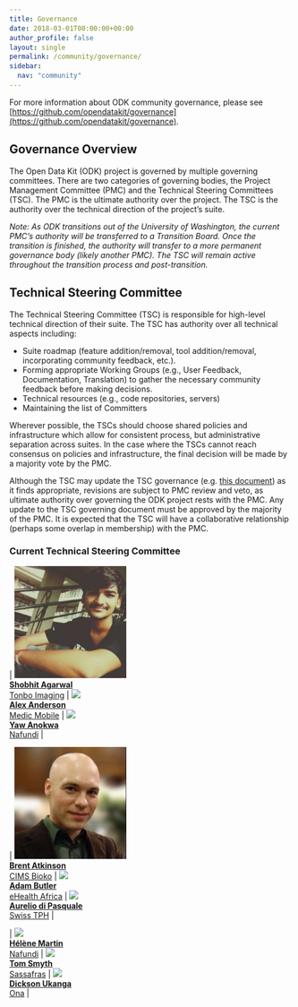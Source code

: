 ```yaml
---
title: Governance
date: 2018-03-01T00:00:00+00:00
author_profile: false
layout: single
permalink: /community/governance/
sidebar:
  nav: "community"
---
```


For more information about ODK community governance, please see [https://github.com/opendatakit/governance](https://github.com/opendatakit/governance).

## Governance Overview

The Open Data Kit (ODK) project is governed by multiple governing committees. There are two categories of governing bodies, the Project Management Committee (PMC) and the Technical Steering Committees (TSC). The PMC is the ultimate authority over the project. The TSC is the authority over the technical direction of the project’s suite.

_Note: As ODK transitions out of the University of Washington, the current PMC’s authority will be transferred to a Transition Board. Once the transition is finished, the authority will transfer to a more permanent governance body (likely another PMC). The TSC will remain active throughout the transition process and post-transition._

## Technical Steering Committee

The Technical Steering Committee (TSC) is responsible for high-level technical direction of their  suite. The TSC has authority over all technical aspects including:

* Suite roadmap (feature addition/removal, tool addition/removal, incorporating community feedback, etc.).
* Forming appropriate Working Groups (e.g., User Feedback, Documentation, Translation) to gather the necessary community feedback before making decisions.
* Technical resources (e.g., code repositories, servers)
* Maintaining the list of Committers

Wherever possible, the TSCs should choose shared policies and infrastructure which allow for consistent process, but administrative separation across suites. In the case where the TSCs cannot reach consensus on policies and infrastructure, the final decision will be made by a majority vote by the PMC.

Although the TSC may update the TSC governance (e.g. [this document](https://github.com/opendatakit/governance/blob/master/TECHNICAL-STEERING-COMMITTEE.md)) as it finds appropriate, revisions are subject to PMC review and veto, as ultimate authority over governing the ODK project rests with the PMC. Any update to the TSC governing document must be approved by the majority of the PMC. It is expected that the TSC will have a collaborative relationship (perhaps some overlap in membership) with the PMC.

### Current Technical Steering Committee

| [<img src="/assets/images/odk1/tsc/shobhit-agarwal.jpeg" width="200px;"/><br /><b>Shobhit Agarwal</b>](https://github.com/shobhitagarwal1612)<br />[Tonbo Imaging](http://www.tonboimaging.com/) | [<img src="/assets/images/odk1/tsc/alex-anderson.jpg" width="200px;"/><br /><b>Alex Anderson</b>](https://github.com/alxndrsn)<br />[Medic Mobile](https://medicmobile.org/) | [<img src="/assets/images/odk1/tsc/yaw-anokwa.jpg" width="200px;"/><br /><b>Yaw Anokwa</b>](http://anokwa.com/)<br />[Nafundi](http://nafundi.com/) |

| [<img src="/assets/images/odk1/tsc/brent-atkinson.jpeg" width="200px;"/><br /><b>Brent Atkinson</b>](https://github.com/batkinson)<br />[CIMS Bioko](http://cims-bioko.github.io/) | [<img src="/assets/images/odk1/tsc/adam-butler.png" width="200px;"/><br /><b>Adam Butler</b>](ttps://twitter.com/adamvert)<br />[eHealth Africa](https://www.ehealthafrica.org/) | [<img src="/assets/images/odk1/tsc/aurelio-di-pasquale.png" width="200px;"/><br /><b>Aurelio di Pasquale</b>](https://www.linkedin.com/in/aureliodipasquale/)<br />[Swiss TPH](https://www.swisstph.ch/en/) |

| [<img src="/assets/images/odk1/tsc/helene-martin.jpg" width="200px;"/><br /><b>Hélène Martin</b>](https://twitter.com/purplespatula)<br />[Nafundi](http://nafundi.com) | [<img src="/assets/images/odk1/tsc/tom-smyth.png" width="200px;"/><br /><b>Tom Smyth</b>](https://github.com/frigginglorious)<br />[Sassafras](https://sassafras.coop/) | [<img src="/assets/images/odk1/tsc/dickson-ukanga.jpg" width="200px;"/><br /><b>Dickson Ukanga</b>](https://github.com/ukanga)<br />[Ona](https://ona.io/home/) |



